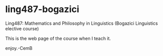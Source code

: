 # ling487-bogazici
Ling487: Mathematics and Philosophy in Linguistics (Bogazici Linguistics elective course)

This is the web page of the course when I teach it.

enjoy.-CemB
